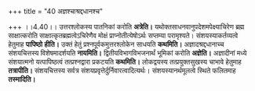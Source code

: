 +++
title = "40 अज्ञश्चाश्रद्दधानश्च"

+++
।।4.40।। उत्तरश्लोकस्य पातनिकां करोति **अत्रेति।**
यथोक्तसाधनवानुपदेशमपेक्ष्याचिरेण ब्रह्म साक्षात्करोति
साक्षात्कृतब्रह्मत्वेऽचिरेणैव मोक्षं प्राप्नोतीत्येषोऽर्थः सप्तम्या
परामृश्यते। संशयस्याकर्तव्यत्वे हेतुमाह **पापिष्ठो** **हीति।** उक्तं
हेतुं प्रश्नपूर्वकमुत्तरश्लोकेन साधयति **कथमिति।** अज्ञादश्रद्दधानाच्च
संशयचित्तस्य विशेषमादर्शयति **नायमिति।** द्वितीयविभागविभजनार्थं भूमिकां
करोति **अज्ञेति।** अज्ञादीनां मध्ये संशयात्मनो यत्पापिष्ठत्वं
तत्प्रश्नद्वारा प्रकटयति **कथमिति।** लोकद्वयस्य तत्प्रयुक्तसुखस्य चाभावे
हेतुमाह **तत्रापीति।** संशयचित्तस्य सर्वत्र
संशयप्रवृत्तेर्दुर्निवारत्वादित्यर्थः। संशयस्यानर्थमूलत्वे स्थिते
फलितमाह **तस्मादिति।**
